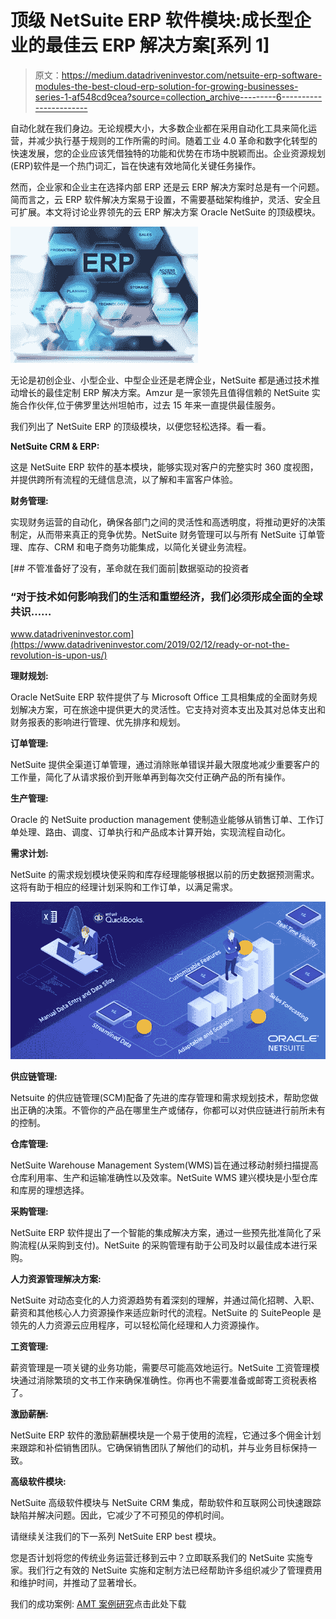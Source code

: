# 顶级 NetSuite ERP 软件模块:成长型企业的最佳云 ERP 解决方案[系列 1]

> 原文：<https://medium.datadriveninvestor.com/netsuite-erp-software-modules-the-best-cloud-erp-solution-for-growing-businesses-series-1-af548cd9cea?source=collection_archive---------6----------------------->

自动化就在我们身边。无论规模大小，大多数企业都在采用自动化工具来简化运营，并减少执行基于规则的工作所需的时间。随着工业 4.0 革命和数字化转型的快速发展，您的企业应该凭借独特的功能和优势在市场中脱颖而出。企业资源规划(ERP)软件是一个热门词汇，旨在快速有效地简化关键任务操作。

然而，企业家和企业主在选择内部 ERP 还是云 ERP 解决方案时总是有一个问题。简而言之，云 ERP 软件解决方案易于设置，不需要基础架构维护，灵活、安全且可扩展。本文将讨论业界领先的云 ERP 解决方案 Oracle NetSuite 的顶级模块。

![](img/07ecd1a4b5a21a9ada97efca590f12dc.png)

无论是初创企业、小型企业、中型企业还是老牌企业，NetSuite 都是通过技术推动增长的最佳定制 ERP 解决方案。Amzur 是一家领先且值得信赖的 NetSuite 实施合作伙伴,位于佛罗里达州坦帕市，过去 15 年来一直提供最佳服务。

我们列出了 NetSuite ERP 的顶级模块，以便您轻松选择。看一看。

**NetSuite CRM & ERP:**

这是 NetSuite ERP 软件的基本模块，能够实现对客户的完整实时 360 度视图，并提供跨所有流程的无缝信息流，以了解和丰富客户体验。

**财务管理:**

实现财务运营的自动化，确保各部门之间的灵活性和高透明度，将推动更好的决策制定，从而带来真正的竞争优势。NetSuite 财务管理可以与所有 NetSuite 订单管理、库存、CRM 和电子商务功能集成，以简化关键业务流程。

[](https://www.datadriveninvestor.com/2019/02/12/ready-or-not-the-revolution-is-upon-us/) [## 不管准备好了没有，革命就在我们面前|数据驱动的投资者

### “对于技术如何影响我们的生活和重塑经济，我们必须形成全面的全球共识……

www.datadriveninvestor.com](https://www.datadriveninvestor.com/2019/02/12/ready-or-not-the-revolution-is-upon-us/) 

**理财规划:**

Oracle NetSuite ERP 软件提供了与 Microsoft Office 工具相集成的全面财务规划解决方案，可在旅途中提供更大的灵活性。它支持对资本支出及其对总体支出和财务报表的影响进行管理、优先排序和规划。

**订单管理:**

NetSuite 提供全渠道订单管理，通过消除账单错误并最大限度地减少重要客户的工作量，简化了从请求报价到开账单再到每次交付正确产品的所有操作。

**生产管理:**

Oracle 的 NetSuite production management 使制造业能够从销售订单、工作订单处理、路由、调度、订单执行和产品成本计算开始，实现流程自动化。

**需求计划:**

NetSuite 的需求规划模块使采购和库存经理能够根据以前的历史数据预测需求。这将有助于相应的经理计划采购和工作订单，以满足需求。

![](img/c2465f436b59171d3b6fc83073502730.png)

**供应链管理:**

Netsuite 的供应链管理(SCM)配备了先进的库存管理和需求规划技术，帮助您做出正确的决策。不管你的产品在哪里生产或储存，你都可以对供应链进行前所未有的控制。

**仓库管理:**

NetSuite Warehouse Management System(WMS)旨在通过移动射频扫描提高仓库利用率、生产和运输准确性以及效率。NetSuite WMS 建兴模块是小型仓库和库房的理想选择。

**采购管理:**

NetSuite ERP 软件提出了一个智能的集成解决方案，通过一些预先批准简化了采购流程(从采购到支付)。NetSuite 的采购管理有助于公司及时以最佳成本进行采购。

**人力资源管理解决方案:**

NetSuite 对动态变化的人力资源趋势有着深刻的理解，并通过简化招聘、入职、薪资和其他核心人力资源操作来适应新时代的流程。NetSuite 的 SuitePeople 是领先的人力资源云应用程序，可以轻松简化经理和人力资源操作。

**工资管理:**

薪资管理是一项关键的业务功能，需要尽可能高效地运行。NetSuite 工资管理模块通过消除繁琐的文书工作来确保准确性。你再也不需要准备或邮寄工资税表格了。

**激励薪酬:**

NetSuite ERP 软件的激励薪酬模块是一个易于使用的流程，它通过多个佣金计划来跟踪和补偿销售团队。它确保销售团队了解他们的动机，并与业务目标保持一致。

**高级软件模块:**

NetSuite 高级软件模块与 NetSuite CRM 集成，帮助软件和互联网公司快速跟踪缺陷并解决问题。因此，它减少了不可预见的停机时间。

请继续关注我们的下一系列 NetSuite ERP best 模块。

您是否计划将您的传统业务运营迁移到云中？立即联系我们的 NetSuite 实施专家。我们行之有效的 NetSuite 实施和定制方法已经帮助许多组织减少了管理费用和维护时间，并推动了显著增长。

我们的成功案例: [AMT 案例研究](https://amzur.com/netsuite/casestudy/amt-case-study/)点击此处下载